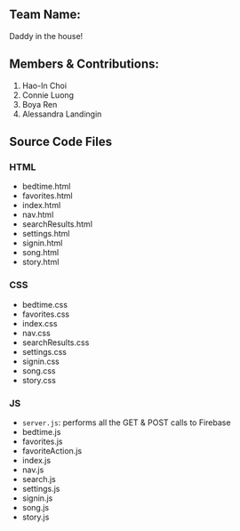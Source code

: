 ## Team Name: 
Daddy in the house!

## Members & Contributions: 
1. Hao-In Choi
2. Connie Luong 
3. Boya Ren 
4. Alessandra Landingin

## Source Code Files
### HTML
* bedtime.html
* favorites.html
* index.html
* nav.html
* searchResults.html
* settings.html
* signin.html
* song.html
* story.html

### CSS
* bedtime.css
* favorites.css
* index.css
* nav.css
* searchResults.css
* settings.css
* signin.css
* song.css
* story.css

### JS
* `server.js`: performs all the GET & POST calls to Firebase
* bedtime.js
* favorites.js
* favoriteAction.js
* index.js
* nav.js
* search.js
* settings.js
* signin.js
* song.js
* story.js


